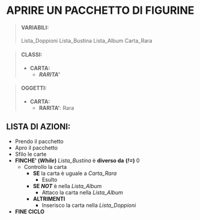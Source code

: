 # APRIRE UN PACCHETTO DI FIGURINE

> #### VARIABILI:
>
> Lista_Doppioni
> Lista_Bustina
> Lista_Album
> Carta_Rara

> #### CLASSI:
>
> - **CARTA:**
>   - _**RARITA'**_

> #### OGGETTI:
>
> - **CARTA:**
>   - **RARITA'**: Rara

## LISTA DI AZIONI:

- Prendo il pacchetto
- Apro il pacchetto
- Sfilo le carte
- **FINCHE' (_While_)** _Lista_Bustina_ è **diverso da** **(_!=_)** 0
  - Controllo la carta
    - **SE** la carta è uguale a _Carta_Rara_
      - Esulto
    - **SE _NOT_** è nella _Lista_Album_
      - Attaco la carta nella _Lista_Album_
    - **ALTRIMENTI**
      - Inserisco la carta nella _Lista_Doppioni_
- **FINE CICLO**
